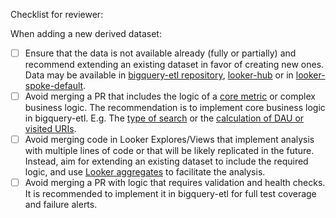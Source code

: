 Checklist for reviewer:

When adding a new derived dataset:
- [ ] Ensure that the data is not available already (fully or partially) and recommend extending an existing dataset in favor of creating new ones. Data may be available in [bigquery-etl repository](https://github.com/mozilla/bigquery-etl), [looker-hub](https://github.com/mozilla/looker-hub) or in [looker-spoke-default](https://github.com/mozilla/looker-spoke-default/tree/e1315853507fc1ac6e78d252d53dc8df5f5f322b).
- [ ] Avoid merging a PR that includes the logic of a [core metric](https://docs.telemetry.mozilla.org/metrics/index.html) or complex business logic. The recommendation is to implement core business logic in bigquery-etl. E.g. The [type of search](https://github.com/mozilla/bigquery-etl/blob/a3e59f90326816a2ecaaa3e9d5b57fe9552f7d70/sql/moz-fx-data-shared-prod/search_derived/mobile_search_clients_daily_v1/query.sql#L781) or the [calculation of DAU or visited URIs](https://github.com/mozilla/bigquery-etl/blob/9bca48821a8a0d40b1700cc14ecd8068d132ed06/sql/moz-fx-data-shared-prod/telemetry_derived/firefox_desktop_exact_mau28_by_dimensions_v1/query.sql).
- [ ] Avoid merging code in Looker Explores/Views that implement analysis with multiple lines of code or that will be likely replicated in the future. Instead, aim for extending an existing dataset to include the required logic, and use [Looker aggregates](https://cloud.google.com/looker/docs/aggregate_awareness) to facilitate the analysis.
- [ ] Avoid merging a PR with logic that requires validation and health checks. It is recommended to implement it in bigquery-etl for full test coverage and failure alerts.
